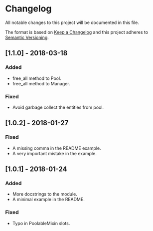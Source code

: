 # Changelog
All notable changes to this project will be documented in this file.

The format is based on [Keep a Changelog](http://keepachangelog.com/en/1.0.0/)
and this project adheres to [Semantic Versioning](http://semver.org/spec/v2.0.0.html).

## [1.1.0] - 2018-03-18
### Added
- free_all method to Pool.
- free_all method to Manager.

### Fixed
- Avoid garbage collect the entities from pool.

## [1.0.2] - 2018-01-27
### Fixed
- A missing comma in the README example.
- A very important mistake in the example.

## [1.0.1] - 2018-01-24
### Added
- More docstrings to the module.
- A minimal example in the README.

### Fixed
- Typo in PoolableMixin slots.
